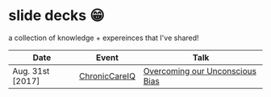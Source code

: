 # slide decks :grin:

a collection of knowledge + expereinces that I've shared! 

| Date |  Event  |  Talk  |
|------|---------|--------|
| Aug. 31st [2017] | [ChronicCareIQ][1] | [Overcoming our Unconscious Bias][2] |

[1]: https://chroniccareiq.com "ChronicCareIQ"
[2]: slidedecks/slides/chroniccareiq.pdf "Internship Reflection"
